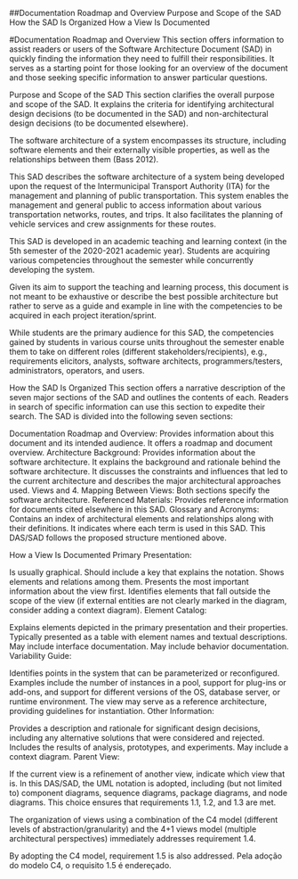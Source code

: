 ##Documentation Roadmap and Overview
Purpose and Scope of the SAD
How the SAD Is Organized
How a View Is Documented

#Documentation Roadmap and Overview
This section offers information to assist readers or users of the Software Architecture Document (SAD) in quickly finding the information they need to fulfill their responsibilities. It serves as a starting point for those looking for an overview of the document and those seeking specific information to answer particular questions.

Purpose and Scope of the SAD
This section clarifies the overall purpose and scope of the SAD. It explains the criteria for identifying architectural design decisions (to be documented in the SAD) and non-architectural design decisions (to be documented elsewhere).

The software architecture of a system encompasses its structure, including software elements and their externally visible properties, as well as the relationships between them (Bass 2012).

This SAD describes the software architecture of a system being developed upon the request of the Intermunicipal Transport Authority (ITA) for the management and planning of public transportation. This system enables the management and general public to access information about various transportation networks, routes, and trips. It also facilitates the planning of vehicle services and crew assignments for these routes.

This SAD is developed in an academic teaching and learning context (in the 5th semester of the 2020-2021 academic year). Students are acquiring various competencies throughout the semester while concurrently developing the system.

Given its aim to support the teaching and learning process, this document is not meant to be exhaustive or describe the best possible architecture but rather to serve as a guide and example in line with the competencies to be acquired in each project iteration/sprint.

While students are the primary audience for this SAD, the competencies gained by students in various course units throughout the semester enable them to take on different roles (different stakeholders/recipients), e.g., requirements elicitors, analysts, software architects, programmers/testers, administrators, operators, and users.

How the SAD Is Organized
This section offers a narrative description of the seven major sections of the SAD and outlines the contents of each. Readers in search of specific information can use this section to expedite their search. The SAD is divided into the following seven sections:

Documentation Roadmap and Overview: Provides information about this document and its intended audience. It offers a roadmap and document overview.
Architecture Background: Provides information about the software architecture. It explains the background and rationale behind the software architecture. It discusses the constraints and influences that led to the current architecture and describes the major architectural approaches used.
Views and 4. Mapping Between Views: Both sections specify the software architecture.
Referenced Materials: Provides reference information for documents cited elsewhere in this SAD.
Glossary and Acronyms: Contains an index of architectural elements and relationships along with their definitions. It indicates where each term is used in this SAD.
This DAS/SAD follows the proposed structure mentioned above.

How a View Is Documented
Primary Presentation:

Is usually graphical.
Should include a key that explains the notation.
Shows elements and relations among them.
Presents the most important information about the view first.
Identifies elements that fall outside the scope of the view (if external entities are not clearly marked in the diagram, consider adding a context diagram).
Element Catalog:

Explains elements depicted in the primary presentation and their properties.
Typically presented as a table with element names and textual descriptions.
May include interface documentation.
May include behavior documentation.
Variability Guide:

Identifies points in the system that can be parameterized or reconfigured.
Examples include the number of instances in a pool, support for plug-ins or add-ons, and support for different versions of the OS, database server, or runtime environment.
The view may serve as a reference architecture, providing guidelines for instantiation.
Other Information:

Provides a description and rationale for significant design decisions, including any alternative solutions that were considered and rejected.
Includes the results of analysis, prototypes, and experiments.
May include a context diagram.
Parent View:

If the current view is a refinement of another view, indicate which view that is.
In this DAS/SAD, the UML notation is adopted, including (but not limited to) component diagrams, sequence diagrams, package diagrams, and node diagrams. This choice ensures that requirements 1.1, 1.2, and 1.3 are met.

The organization of views using a combination of the C4 model (different levels of abstraction/granularity) and the 4+1 views model (multiple architectural perspectives) immediately addresses requirement 1.4.

By adopting the C4 model, requirement 1.5 is also addressed.
Pela adoção do modelo C4, o requisito 1.5 é endereçado.